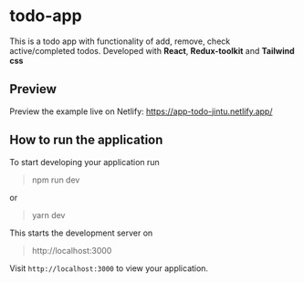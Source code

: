 # todo-app

This is a todo app with functionality of add, remove, check active/completed todos. Developed with **React**, **Redux-toolkit** and **Tailwind css**


## Preview

Preview the example live on Netlify: https://app-todo-jintu.netlify.app/


## How to run the application

To start developing your application run

> npm run dev 

or 
> yarn dev

This starts the development server on
> http://localhost:3000

Visit `http://localhost:3000` to view your application.

